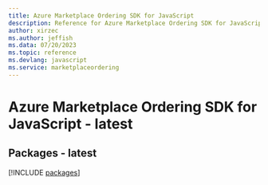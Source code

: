```yaml
---
title: Azure Marketplace Ordering SDK for JavaScript
description: Reference for Azure Marketplace Ordering SDK for JavaScript
author: xirzec
ms.author: jeffish
ms.data: 07/20/2023
ms.topic: reference
ms.devlang: javascript
ms.service: marketplaceordering
---
```

# Azure Marketplace Ordering SDK for JavaScript - latest
## Packages - latest
[!INCLUDE [packages](marketplace-ordering-index.md)]
